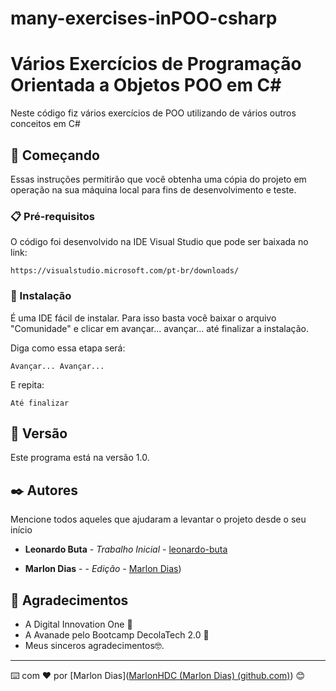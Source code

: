 # many-exercises-inPOO-csharp
# Vários Exercícios de Programação Orientada a Objetos POO em C#

Neste código fiz vários exercícios de POO utilizando de vários outros conceitos em C# 

## 🚀 Começando

Essas instruções permitirão que você obtenha uma cópia do projeto em operação na sua máquina local para fins de desenvolvimento e teste.



### 📋 Pré-requisitos

O código foi desenvolvido na IDE Visual Studio que pode ser baixada no link:

```
https://visualstudio.microsoft.com/pt-br/downloads/
```

### 🔧 Instalação

É uma IDE fácil de instalar. Para isso basta você baixar o arquivo "Comunidade" e clicar em avançar... avançar... até finalizar a instalação.

Diga como essa etapa será:

```
Avançar... Avançar...
```

E repita:

```
Até finalizar
```

## 📌 Versão

Este programa está na versão 1.0. 

## ✒️ Autores

Mencione todos aqueles que ajudaram a levantar o projeto desde o seu início

* **Leonardo Buta** - *Trabalho Inicial* - [leonardo-buta](https://github.com/leonardo-buta)

* **Marlon Dias** -  - *Edição* - [Marlon Dias](https://github.com/MarlonHDC))

  

## 🎁 Agradecimentos

* A Digital Innovation One 📢
* A Avanade pelo Bootcamp DecolaTech 2.0 🍺 
* Meus sinceros agradecimentos🤓.


---

⌨️ com ❤️ por [Marlon Dias]([MarlonHDC (Marlon Dias) (github.com)](https://github.com/MarlonHDC)) 😊
